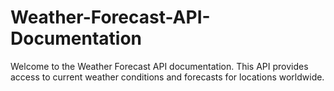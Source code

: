 # Weather-Forecast-API-Documentation
Welcome to the Weather Forecast API documentation. This API provides access to current weather conditions and forecasts for locations worldwide.
